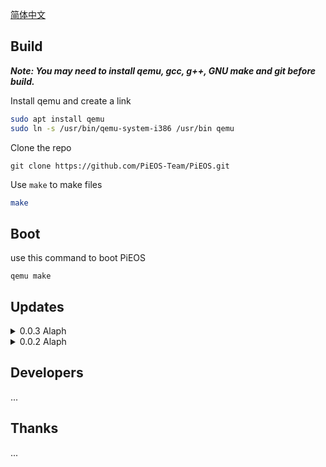 [简体中文](README_cn.md)

## Build

<i><strong> Note: You may need to install qemu, gcc, g++, GNU make and git before build.</strong></i>

Install qemu and create a link

```sh
sudo apt install qemu
sudo ln -s /usr/bin/qemu-system-i386 /usr/bin qemu
```

Clone the repo

```bush
git clone https://github.com/PiEOS-Team/PiEOS.git
```

Use `make` to make files

```sh
make
```

## Boot

use this command to boot PiEOS
```
qemu make
```

## Updates

<details>

<summary>0.0.3 Alaph</summary>

- add some func of input/output

- remove HIM :)

</details>

<details>

<summary>0.0.2 Alaph</summary>

- fix the problem of cannot compile (missing floppy.img)

</details>

## Developers

...

## Thanks

...

